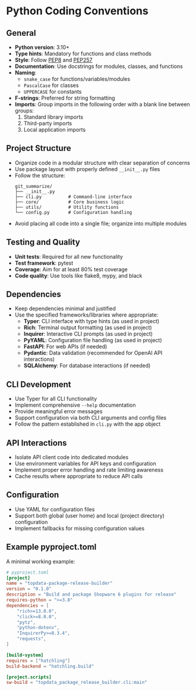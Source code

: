 # Python Coding Conventions

## General

- **Python version**: 3.10+
- **Type hints**: Mandatory for functions and class methods
- **Style**: Follow [PEP8](https://peps.python.org/pep-0008/) and [PEP257](https://peps.python.org/pep-0257/)
- **Documentation**: Use docstrings for modules, classes, and functions
- **Naming**:
  - `snake_case` for functions/variables/modules
  - `PascalCase` for classes
  - `UPPERCASE` for constants
- **F-strings**: Preferred for string formatting
- **Imports**: Group imports in the following order with a blank line between groups:
  1. Standard library imports
  2. Third-party imports
  3. Local application imports

## Project Structure

- Organize code in a modular structure with clear separation of concerns
- Use package layout with properly defined `__init__.py` files
- Follow the structure:
  ```
  git_summarize/
  ├── __init__.py
  ├── cli.py          # Command-line interface
  ├── core/           # Core business logic
  ├── utils/          # Utility functions
  └── config.py       # Configuration handling
  ```
- Avoid placing all code into a single file; organize into multiple modules

## Testing and Quality

- **Unit tests**: Required for all new functionality
- **Test framework**: pytest
- **Coverage**: Aim for at least 80% test coverage
- **Code quality**: Use tools like flake8, mypy, and black

## Dependencies

- Keep dependencies minimal and justified
- Use the specified frameworks/libraries where appropriate:
  - **Typer**: CLI interface with type hints (as used in project)
  - **Rich**: Terminal output formatting (as used in project)
  - **Inquirer**: Interactive CLI prompts (as used in project)
  - **PyYAML**: Configuration file handling (as used in project)
  - **FastAPI**: For web APIs (if needed)
  - **Pydantic**: Data validation (recommended for OpenAI API interactions)
  - **SQLAlchemy**: For database interactions (if needed)

## CLI Development

- Use Typer for all CLI functionality
- Implement comprehensive `--help` documentation
- Provide meaningful error messages
- Support configuration via both CLI arguments and config files
- Follow the pattern established in `cli.py` with the app object

## API Interactions

- Isolate API client code into dedicated modules
- Use environment variables for API keys and configuration
- Implement proper error handling and rate limiting awareness
- Cache results where appropriate to reduce API calls

## Configuration

- Use YAML for configuration files
- Support both global (user home) and local (project directory) configuration
- Implement fallbacks for missing configuration values

## Example pyproject.toml

A minimal working example:

```toml
# pyproject.toml
[project]
name = "topdata-package-release-builder"
version = "0.1.0"
description = "Build and package Shopware 6 plugins for release"
requires-python = ">=3.8"
dependencies = [
    "rich>=13.0.0",
    "click>=8.0.0",
    "pytz",
    "python-dotenv",
    "InquirerPy>=0.3.4",
    "requests",
]

[build-system]
requires = ["hatchling"]
build-backend = "hatchling.build"

[project.scripts]
sw-build = "topdata_package_release_builder.cli:main"
```

